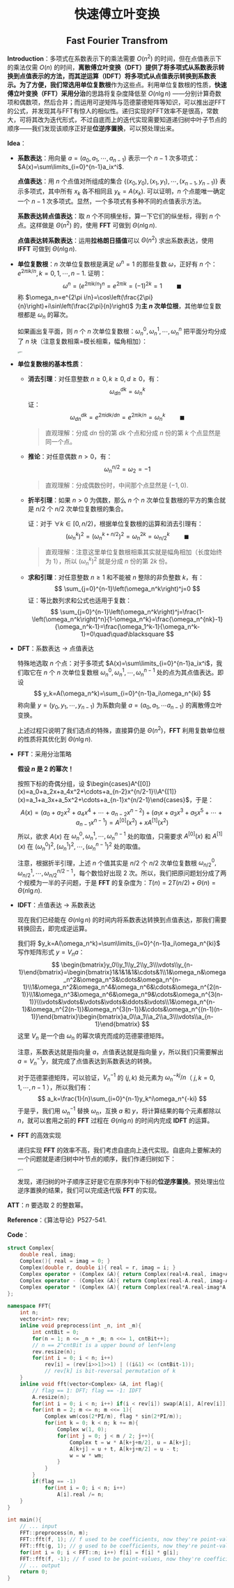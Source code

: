 <h1 style="text-align: center"> 快速傅立叶变换 </h1>

<h2 style="text-align: center"> Fast Fourier Transfrom </h2>



**Introduction**：多项式在系数表示下的乘法需要 $O(n^2)$ 的时间，但在点值表示下的乘法仅需 $O(n)$ 的时间，**离散傅立叶变换（DFT）**提供了将多项式从系数表示转换到点值表示的方法，而其逆运算**（IDFT）**将多项式从点值表示转换到系数表示。为了方便，我们常选用**单位复数根**作为这些点。利用单位复数根的性质，**快速傅立叶变换（FFT）**采用**分治**的思路将复杂度降低至 $O(n\lg n)$ ——分别计算奇数项和偶数项，然后合并；而运用可逆矩阵与范德蒙德矩阵等知识，可以推出逆FFT的公式，并发现其与FFT有惊人的相似性。递归实现的FFT效率不是很高，常数大，可将其改为迭代形式，不过自底而上的迭代实现需要知道递归树中叶子节点的顺序——我们发现该顺序正好是**位逆序置换**，可以预处理出来。

**Idea**：

- **系数表达**：用向量 $a=(a_0,a_1,\cdots,a_{n-1})$ 表示一个 $n-1$ 次多项式：$A(x)=\sum\limits_{i=0}^{n-1}a_ix^i$. 

  **点值表达**：用 $n$ 个点值对所组成的集合 $\{(x_0,y_0),(x_1,y_1),\cdots,(x_{n-1},y_{n-1})\}$ 表示多项式，其中所有 $x_k$ 各不相同且 $y_k=A(x_k)$. 可以证明，$n$ 个点能唯一确定一个 $n-1$ 次多项式。显然，一个多项式有多种不同的点值表示方法。

  **系数表达转点值表达**：取 $n$ 个不同横坐标，算一下它们的纵坐标，得到 $n$ 个点。这样做是 $\Theta(n^2)$ 的，使用 $\textbf{FFT}$ 可做到 $\Theta(n\lg n)$. 

  **点值表达转系数表达**：运用**拉格朗日插值**可以 $\Theta(n^2)$ 求出系数表达，使用 $\textbf{IFFT}$ 可做到 $\Theta(n\lg n)$. 

- **单位复数根**：$n$ 次单位复数根是满足 $\omega^n=1$ 的那些复数 $\omega$，正好有 $n$ 个：$e^{2\pi ik/n},\,k=0,1,\cdots,n-1$. 证明：
  $$
  \omega^n={(e^{2\pi ik/n})}^n=e^{2\pi ik}={(-1)}^{2k}=1\quad\quad\blacksquare
  $$
  称 $\omega_n=e^{2\pi i/n}=\cos\left(\frac{2\pi}{n}\right)+i\sin\left(\frac{2\pi}{n}\right)$ 为**主 $n$ 次单位根**，其他单位复数根都是 $\omega_n$ 的幂次。

  如果画出复平面，则 $n$ 个 $n$ 次单位复数根：$\omega_n^0,\omega_n^1,\cdots,\omega_n^n$ 把平面分均分成了 $n$ 块（注意复数相乘=模长相乘，幅角相加）：

  <img src="/Users/jason/Desktop/模板/数学 Mathematics/多项式 Polynomial/img/FFT.png" alt="FFT" style="zoom: 25%;" />

- **单位复数根的基本性质**：

  - **消去引理**：对任意整数 $n\geqslant 0,\,k\geqslant 0,\,d\geqslant 0$，有：
    $$
    \omega_{dn}^{dk}=\omega_{n}^k
    $$
    证：
    $$
    \omega_{dn}^{dk}=e^{2\pi i dk/dn}=e^{2\pi i k/n}=\omega_{n}^k\quad\quad\blacksquare
    $$

    > 直观理解：分成 $dn$ 份的第 $dk$ 个点和分成 $n$ 份的第 $k$ 个点显然是同一个点。

  - **推论**：对任意偶数 $n>0$，有：
    $$
    \omega_n^{n/2}=\omega_2=-1
    $$

    > 直观理解：分成偶数份时，中间那个点显然是 $(-1,0)$. 

  - **折半引理**：如果 $n>0$ 为偶数，那么 $n$ 个 $n$ 次单位复数根的平方的集合就是 $n/2$ 个 $n/2$ 次单位复数根的集合。

    证：对于 $\forall k\in[0,n/2)$，根据单位复数根的运算和消去引理有：
    $$
    \left(\omega_n^k\right)^2=\left(\omega_n^{k+n/2}\right)^2=\omega_n^{2k}=\omega_{n/2}^k\quad\quad\blacksquare
    $$

    > 直观理解：注意这里单位复数根相乘其实就是幅角相加（长度始终为 $1$），所以 $\left(\omega_n^k\right)^2$ 就是分成 $n$ 份的第 $2k$ 份。

  - **求和引理**：对任意整数 $n\geqslant1$ 和不能被 $n$ 整除的非负整数 $k$，有：
    $$
    \sum_{j=0}^{n-1}\left(\omega_n^k\right)^j=0
    $$
    证：等比数列求和公式也适用于复数：
    $$
    \sum_{j=0}^{n-1}\left(\omega_n^k\right)^j=\frac{1-\left(\omega_n^k\right)^n}{1-\omega_n^k}=\frac{\omega_n^{nk}-1}{\omega_n^k-1}=\frac{\omega_1^k-1}{\omega_n^k-1}=0\quad\quad\blacksquare
    $$

- $\textbf{DFT}$：系数表达 $\to$ 点值表达

  特殊地选取 $n$ 个点：对于多项式 $A(x)=\sum\limits_{i=0}^{n-1}a_ix^i$，我们取它在 $n$ 个 $n$ 次单位复数根 $\omega_n^0,\omega_n^1,\cdots,\omega_n^{n-1}$ 处的点为其点值表达。即设
  $$
  y_k=A(\omega_n^k)=\sum_{i=0}^{n-1}a_i\omega_n^{ki}
  $$
  称向量 $y=(y_0,y_1,\cdots,y_{n-1})$ 为系数向量 $a=(a_0,a_1,\cdots a_{n-1})$ 的离散傅立叶变换。

  上述过程只说明了我们选点的特殊，直接算仍是 $\Theta(n^2)$，$\textbf{FFT}$ 利用复数单位根的性质将其优化到 $\Theta(n\lg n)$. 

- $\textbf{FFT}$：采用分治策略

  **假设 $n$ 是 $2$ 的幂次！**

  按照下标的奇偶分组，设 $\begin{cases}A^{[0]}(x)=a_0+a_2x+a_4x^2+\cdots+a_{n-2}x^{n/2-1}\\A^{[1]}(x)=a_1+a_3x+a_5x^2+\cdots+a_{n-1}x^{n/2-1}\end{cases}$，于是：
  $$
  A(x)=\left(a_0+a_2x^2+a_4x^4+\cdots+a_{n-2}x^{n-2}\right)+\left(a_1x+a_3x^3+a_5x^5+\cdots+a_{n-1}x^{n-1}\right)
  =A^{[0]}(x^2)+xA^{[1]}(x^2)
  $$
  所以，欲求 $A(x)$ 在 $\omega_n^0,\omega_n^1,\cdots,\omega_n^{n-1}$ 处的取值，只需要求 $A^{[0]}(x)$ 和 $A^{[1]}(x)$ 在 $\left(\omega_n^0\right)^2,\left(\omega_n^1\right)^2,\cdots,\left(\omega_n^{n-1}\right)^2$ 处的取值。

  注意，根据折半引理，上述 $n$ 个值其实是 $n/2$ 个 $n/2$ 次单位复数根 $\omega_{n/2}^0,\omega_{n/2}^1,\cdots,\omega_{n/2}^{n/2-1}$，每个数恰好出现 $2$ 次。所以，我们把原问题划分成了两个规模为一半的子问题，于是 $\textbf{FFT}$ 的复杂度为：$T(n)=2T(n/2)+\Theta(n)=\Theta(n\lg n)$. 

- $\textbf{IDFT}$：点值表达 $\to$ 系数表达

  现在我们已经能在 $\Theta(n\lg n)$ 的时间内将系数表达转换到点值表达，那我们需要转换回去，即完成逆运算。

  我们将 $y_k=A(\omega_n^k)=\sum\limits_{i=0}^{n-1}a_i\omega_n^{ki}$ 写作矩阵形式 $y=V_na$：
  $$
  \begin{bmatrix}y_0\\y_1\\y_2\\y_3\\\vdots\\y_{n-1}\end{bmatrix}=\begin{bmatrix}1&1&1&1&\cdots&1\\1&\omega_n&\omega_n^2&\omega_n^3&\cdots&\omega_n^{n-1}\\1&\omega_n^2&\omega_n^4&\omega_n^6&\cdots&\omega_n^{2(n-1)}\\1&\omega_n^3&\omega_n^6&\omega_n^9&\cdots&\omega_n^{3(n-1)}\\\vdots&\vdots&\vdots&\vdots&\ddots&\vdots\\1&\omega_n^{n-1}&\omega_n^{2(n-1)}&\omega_n^{3(n-1)}&\cdots&\omega_n^{(n-1)(n-1)}\end{bmatrix}\begin{bmatrix}a_0\\a_1\\a_2\\a_3\\\vdots\\a_{n-1}\end{bmatrix}
  $$
  这里 $V_n$ 是一个由 $\omega_n$ 的幂次填充而成的范德蒙德矩阵。

  注意，系数表达就是指向量 $a$，点值表达就是指向量 $y$，所以我们只需要解出 $a=V_n^{-1}y$，就完成了点值表达到系数表达的转换。

  对于范德蒙德矩阵，可以验证，$V_n^{-1}$ 的 $(j,k)$ 处元素为 $\omega_n^{-kj}/n$（ $j,k=0,1,\cdots,n-1$ ），所以我们有：
  $$
  a_k=\frac{1}{n}\sum_{i=0}^{n-1}y_k^i\omega_n^{-ki}
  $$
  于是乎，我们用 $\omega_n^{-1}$ 替换 $\omega_n$，互换 $a$ 和 $y$，将计算结果的每个元素都除以 $n$，就可以套用之前的 $\textbf{FFT}$ 过程在 $\Theta(n\lg n)$ 的时间内完成 $\textbf{IDFT}$ 的运算。

- $\textbf{FFT}$ 的高效实现

  递归实现 $\textbf{FFT}$ 的效率不高，我们考虑自底向上迭代实现。自底向上要解决的一个问题就是递归树中叶节点的顺序，我们作递归树如下：

  <img src="/Users/jason/Desktop/模板/数学 Mathematics/多项式 Polynomial/img/FFT2.png" alt="FFT2" style="zoom:25%;" />

  发现，递归树的叶子顺序正好是它在原序列中下标的**位逆序置换**。预处理出位逆序置换的结果，我们可以完成迭代版 $\textbf{FFT}$ 的实现。

**ATT**：$n$ 要选取 $2$ 的整数幂。

**Reference**：《算法导论》P527-541. 

**Code**：

```cpp
struct Complex{
	double real, imag;
	Complex(){ real = imag = 0; }
	Complex(double r, double i){ real = r, imag = i; }
	Complex operator + (Complex &A){ return Complex(real+A.real, imag+A.imag); }
	Complex operator - (Complex &A){ return Complex(real-A.real, imag-A.imag); }
	Complex operator * (Complex &A){ return Complex(real*A.real-imag*A.imag, real*A.imag+imag*A.real); }
};

namespace FFT{
	int n;
	vector<int> rev;
	inline void preprocess(int _n, int _m){
		int cntBit = 0;
		for(n = 1; n <= _n + _m; n <<= 1, cntBit++);
		// n == 2^cntBit is a upper bound of lenf+leng
		rev.resize(n);
		for(int i = 0; i < n; i++)
			rev[i] = (rev[i>>1]>>1) | ((i&1) << (cntBit-1));
			// rev[k] is bit-reversal permutation of k
	}
	inline void fft(vector<Complex> &A, int flag){
		// flag == 1: DFT; flag == -1: IDFT
		A.resize(n);
		for(int i = 0; i < n; i++) if(i < rev[i]) swap(A[i], A[rev[i]]);
		for(int m = 2; m <= n; m <<= 1){
			Complex wm(cos(2*PI/m), flag * sin(2*PI/m));
			for(int k = 0; k < n; k += m){
				Complex w(1, 0);
				for(int j = 0; j < m / 2; j++){
					Complex t = w * A[k+j+m/2], u = A[k+j];
					A[k+j] = u + t, A[k+j+m/2] = u - t;
					w = w * wm;
				}
			}
		}
		if(flag == -1)
			for(int i = 0; i < n; i++)
				A[i].real /= n;
	}
}

int main(){
	// ... input
	FFT::preprocess(n, m);
	FFT::fft(f, 1); // f used to be coefficients, now they're point-values
	FFT::fft(g, 1); // g used to be coefficients, now they're point-values
	for(int i = 0; i < FFT::n; i++)	f[i] = f[i] * g[i];
	FFT::fft(f, -1); // f used to be point-values, now they're coefficients
	// ... output
	return 0;
}
```


